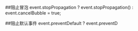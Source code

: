 ##阻止冒泡
	event.stopPropagation ? event.stopPropagation() : event.cancelBubble = true;

##阻止默认事件
	event.preventDefault ? event.preventD